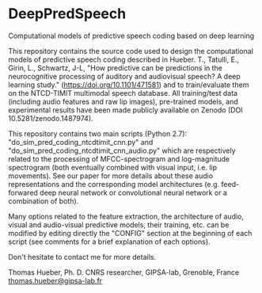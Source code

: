 # DeepPredSpeech
Computational models of predictive speech coding based on deep learning

This repository contains the source code used to design the computational models of predictive speech coding described in Hueber. T., Tatulli, E., Girin, L., Schwartz, J-L, "How predictive can be predictions in the neurocognitive processing of auditory and audiovisual speech? A deep learning study." (https://doi.org/10.1101/471581) and to train/evaluate them on the NTCD-TIMIT multimodal speech database. All training/test data (including audio features and raw lip images), pre-trained models, and experimental results have been made publicly available on Zenodo (DOI 10.5281/zenodo.1487974). 

This repository contains two main scripts (Python 2.7): "do_sim_pred_coding_ntcdtimit_cnn.py" and "do_sim_pred_coding_ntcdtimit_cnn_audio.py" which are respectively related to the processing of MFCC-spectrogram and log-magnitude spectrogram (both eventually combined with visual input, i.e. lip movements). See our paper for more details about these audio representations and the corresponding model architectures (e.g. feed-forwared deep neural network or convolutional neural network or a combination of both). 

Many options related to the feature extraction, the architecture of audio, visual and audio-visual predictive models, their training, etc. can be modified by editing directly the "CONFIG" section at the beginning of each script (see comments for a brief explanation of each options). 

Don't hesitate to contact me for more details. 

Thomas Hueber, Ph. D. 
CNRS researcher, GIPSA-lab, Grenoble, France
thomas.hueber@gipsa-lab.fr
